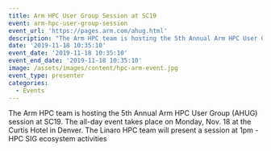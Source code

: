 ```yaml
---
title: Arm HPC User Group Session at SC19
event: arm-hpc-user-group-session
event_url: 'https://pages.arm.com/ahug.html'
description: "The Arm HPC team is hosting the 5th Annual Arm HPC User Group (AHUG) session at SC19. The all-day event takes place on Monday, Nov. 18 at the Curtis Hotel in Denver. The Linaro HPC team will present a session at 1pm - HPC SIG ecosystem activities"
date: '2019-11-18 10:35:10'
event_date: '2019-11-18 10:35:10'
event_end_date: '2019-11-18 10:35:10'
image: /assets/images/content/hpc-arm-event.jpg
event_type: presenter
categories:
  - Events
---
```

The Arm HPC team is hosting the 5th Annual Arm HPC User Group (AHUG) session at SC19. The all-day event takes place on Monday, Nov. 18 at the Curtis Hotel in Denver. The Linaro HPC team will present a session at 1pm - HPC SIG ecosystem activities

